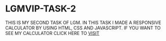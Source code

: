 # LGMVIP-TASK-2
THIS IS MY SECOND TASK OF LGM. IN THIS TASK I MADE A RESPONSIVE CALCULATOR BY USING HTML, CSS AND JAVASCRIPT.
IF YOU WANT TO SEE MY CALCULATOR CLICK HERE TO <a href="https://souravrjpt.github.io/LGMVIP-TASK-2/calculator.html">VISIT</a>
